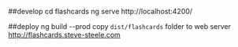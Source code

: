 
##develop
cd flashcards
ng serve
http://localhost:4200/

##deploy
ng build --prod
copy `dist/flashcards` folder to web server
http://flashcards.steve-steele.com
